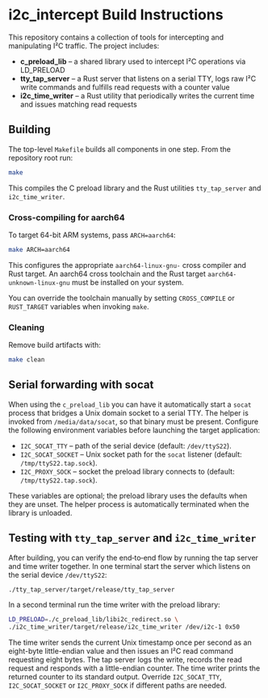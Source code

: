 # i2c_intercept Build Instructions

This repository contains a collection of tools for intercepting and manipulating I²C traffic.  The project includes:

- **c_preload_lib** – a shared library used to intercept I²C operations via LD_PRELOAD
- **tty_tap_server** – a Rust server that listens on a serial TTY, logs raw I²C write commands and fulfills read requests with a counter value
- **i2c_time_writer** – a Rust utility that periodically writes the current time and issues matching read requests

## Building

The top-level `Makefile` builds all components in one step.  From the repository root run:

```bash
make
```

This compiles the C preload library and the Rust utilities `tty_tap_server` and `i2c_time_writer`.

### Cross-compiling for aarch64

To target 64-bit ARM systems, pass `ARCH=aarch64`:

```bash
make ARCH=aarch64
```

This configures the appropriate `aarch64-linux-gnu-` cross compiler and Rust target.  An aarch64 cross toolchain and the Rust target `aarch64-unknown-linux-gnu` must be installed on your system.

You can override the toolchain manually by setting `CROSS_COMPILE` or `RUST_TARGET` variables when invoking `make`.

### Cleaning

Remove build artifacts with:

```bash
make clean
```

## Serial forwarding with socat

When using the `c_preload_lib` you can have it automatically start a
`socat` process that bridges a Unix domain socket to a serial TTY. The helper
is invoked from `/media/data/socat`, so that binary must be present. Configure
the following environment variables before launching the target application:

* `I2C_SOCAT_TTY` – path of the serial device (default: `/dev/ttyS22`).
* `I2C_SOCAT_SOCKET` – Unix socket path for the `socat` listener (default:
  `/tmp/ttyS22.tap.sock`).
* `I2C_PROXY_SOCK` – socket the preload library connects to (default:
  `/tmp/ttyS22.tap.sock`).

These variables are optional; the preload library uses the defaults when they
are unset. The helper process is automatically terminated when the library is
unloaded.

## Testing with `tty_tap_server` and `i2c_time_writer`

After building, you can verify the end‑to‑end flow by running the tap server and
time writer together. In one terminal start the server which listens on the
serial device `/dev/ttyS22`:

```bash
./tty_tap_server/target/release/tty_tap_server
```

In a second terminal run the time writer with the preload library:

```bash
LD_PRELOAD=./c_preload_lib/libi2c_redirect.so \
./i2c_time_writer/target/release/i2c_time_writer /dev/i2c-1 0x50
```

The time writer sends the current Unix timestamp once per second as an
eight-byte little-endian value and then issues an I²C read command requesting
eight bytes. The tap server logs the write, records the read request and
responds with a little-endian counter. The time writer prints the returned
counter to its standard output. Override `I2C_SOCAT_TTY`,
`I2C_SOCAT_SOCKET` or `I2C_PROXY_SOCK` if different paths are needed.

